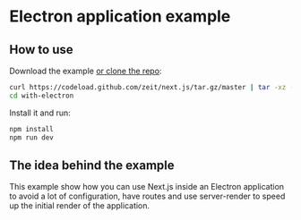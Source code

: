 # Electron application example

## How to use

Download the example [or clone the repo](https://github.com/zeit/next.js):

```bash
curl https://codeload.github.com/zeit/next.js/tar.gz/master | tar -xz --strip=2 next.js-master/examples/with-electron
cd with-electron
```

Install it and run:

```bash
npm install
npm run dev
```

## The idea behind the example

This example show how you can use Next.js inside an Electron application to avoid a lot of configuration, have routes and use server-render to speed up the initial render of the application.
